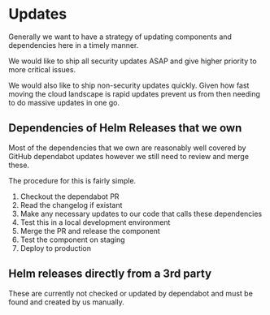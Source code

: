 # Updates

Generally we want to have a strategy of updating components and dependencies here in a timely manner.

We would like to ship all security updates ASAP and give higher priority to more critical issues.

We would also like to ship non-security updates quickly. Given how fast moving the cloud landscape is rapid updates prevent us from then needing to do massive updates in one go.

## Dependencies of Helm Releases that we own
Most of the dependencies that we own are reasonably well covered by GitHub dependabot updates however we still need to review and merge these.

The procedure for this is fairly simple.
1. Checkout the dependabot PR
2. Read the changelog if existant
3. Make any necessary updates to our code that calls these dependencies
4. Test this in a local development environment
5. Merge the PR and release the component
6. Test the component on staging
7. Deploy to production

## Helm releases directly from a 3rd party

These are currently not checked or updated by dependabot and must be found and created by us manually.
